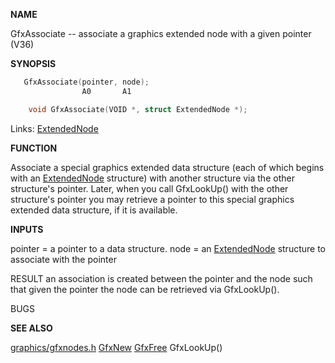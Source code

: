 
**NAME**

GfxAssociate -- associate a graphics extended node with a given pointer
(V36)

**SYNOPSIS**

```c
   GfxAssociate(pointer, node);
                A0       A1

    void GfxAssociate(VOID *, struct ExtendedNode *);

```
Links: [ExtendedNode](_00BA) 

**FUNCTION**

Associate a special graphics extended data structure (each of which
begins with an [ExtendedNode](_00BA) structure)  with another structure via
the other structure's pointer. Later, when you call GfxLookUp()
with the other structure's pointer you may retrieve a pointer
to this special graphics extended data structure, if it is
available.

**INPUTS**

pointer = a pointer to a data structure.
node = an [ExtendedNode](_00BA) structure to associate with the pointer

RESULT
an association is created between the pointer and the node such
that given the pointer the node can be retrieved via GfxLookUp().

BUGS

**SEE ALSO**

[graphics/gfxnodes.h](_00BA) [GfxNew](GfxNew) [GfxFree](GfxFree) GfxLookUp()
